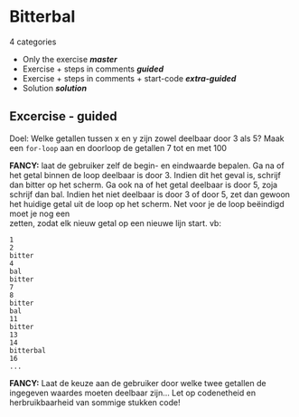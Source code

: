 # Bitterbal

4 categories

- Only the exercise ***master***
- Exercise + steps in comments ***guided***
- Exercise + steps in comments + start-code ***extra-guided***
- Solution ***solution***


Excercise - guided
-------
Doel: Welke getallen tussen x en y zijn zowel deelbaar door 3 als 5?
Maak een `for-loop` aan en doorloop de getallen 7 tot en met 100 

**FANCY:** laat de gebruiker zelf de begin- en eindwaarde bepalen. Ga na of het getal binnen de loop deelbaar is door 3. Indien dit het geval is, schrijf dan bitter op het scherm.
Ga ook na of het getal deelbaar is door 5, zoja schrijf dan bal.
Indien het niet deelbaar is door 3 of door 5, zet dan gewoon het huidige getal uit de loop op het scherm.
Net voor je de loop beëindigd moet je nog een <br> zetten, zodat elk nieuw getal op een nieuwe lijn start. vb:

```
1  
2  
bitter  
4  
bal  
bitter  
7  
8  
bitter  
bal  
11  
bitter  
13  
14  
bitterbal  
16  
...
```
**FANCY:** Laat de keuze aan de gebruiker door welke twee getallen de ingegeven waardes moeten deelbaar zijn… Let op codenetheid en herbruikbaarheid van sommige stukken code!

